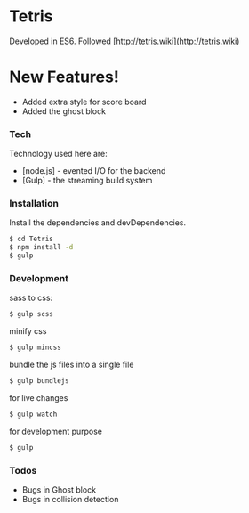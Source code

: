 # Tetris
Developed in ES6. Followed [http://tetris.wiki](http://tetris.wiki)

# New Features!

- Added extra style for score board
- Added the ghost block

### Tech

Technology used here are:

* [node.js] - evented I/O for the backend
* [Gulp] - the streaming build system

### Installation

Install the dependencies and devDependencies.

```sh
$ cd Tetris
$ npm install -d
$ gulp
```

### Development

sass to css:
```sh
$ gulp scss
```

minify css
```sh
$ gulp mincss
```

bundle the js files into a single file
```sh
$ gulp bundlejs
```

for live changes
```sh
$ gulp watch
```

for development purpose
```sh
$ gulp
```

### Todos

 - Bugs in Ghost block
 - Bugs in collision detection